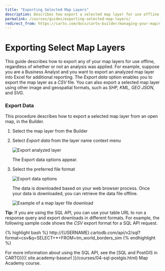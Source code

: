 ```yaml
---
title: "Exporting Selected Map Layers"
description: Describes how export a selected map layer for use offline, by your preferred file format.
permalink: /courses/guides/exporting-selected-map-layers/
redirect_from: https://carto.com/docs/carto-builder/managing-your-map/#export-map
---
```


# Exporting Select Map Layers

This guide describes how to export any of your map layers for use offline, regardless of whether or not an analysis was applied. For example, suppose you are a Business Analyst and you want to export an analyzed map layer into Excel for additional reporting. The _Export data_ option enables you to export the map layer as a _CSV_ file. You can also export a selected map layer using other image and geospatial formats, such as _SHP, KML, GEO JSON,_ and _SVG_.

### Export Data

This procedure describes how to export a selected map layer from an open map, in the Builder.

1. Select the map layer from the Builder

2. Select _Export data_ from the layer name context menu

    <span class="wrap-border"><img src="/academy/img/guides/export_data/export_analyzed_layer.jpg" alt="Export analyzed layer" /></span>

    The Export data options appear.

2. Select the preferred file format  

    <span class="wrap-border"><img src="/academy/img/guides/export_data/export_data_options.jpg" alt="Export data options" /></span>

    The data is downloaded based on your web browser process. Once your data is downloaded, you can retrieve the data file offline.

    <span class="wrap-border"><img src="/academy/img/guides/export_data/downloaded_file.jpg" alt="Example of a map layer file download" /></span>

**Tip:** If you are using the SQL API, you can use your table URL to run a response query and export downloads in different formats. For example, the following sample code shows the *CSV* export format for a SQL API request.

{% highlight bash %}
http://{USERNAME}.cartodb.com/api/v2/sql?format=csv&q=SELECT+*+FROM+tm_world_borders_sim
{% endhighlight %}

For more information about using the SQL API, see the [SQL and PostGIS in CARTO]({{ site.academy-baseurl }}/courses/04-sql-postgis.html) Map Academy course.